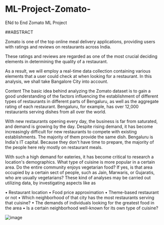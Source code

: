 # ML-Project-Zomato-
ENd to End Zomato ML Project


##ABSTRACT

Zomato is one of the top online meal delivery applications, providing users with ratings and reviews on restaurants across India.

These ratings and reviews are regarded as one of the most crucial deciding elements in determining the quality of a restaurant.

As a result, we will employ a real-time data collection containing various elements that a user could check at when looking for a restaurant. In this analysis, we shall take Bangalore City into account.

Content The basic idea behind analyzing the Zomato dataset is to gain a good understanding of the factors influencing the establishment of different types of restaurants in different parts of Bengaluru, as well as the aggregate rating of each restaurant. Bengaluru, for example, has over 12,000 restaurants serving dishes from all over the world.

With new restaurants opening every day, the business is far from saturated, and demand is growing by the day. Despite rising demand, it has become increasingly difficult for new restaurants to compete with existing establishments. The majority of them provide the same dish. Bengaluru is India's IT capital. Because they don't have time to prepare, the majority of the people here rely mostly on restaurant meals.

With such a high demand for eateries, it has become critical to research a location's demographics. What type of cuisine is more popular in a certain area. Do the entire community enjoys vegetarian food? If yes, is that area occupied by a certain sect of people, such as Jain, Marwaris, or Gujaratis, who are usually vegetarians? These kind of analyses may be carried out utilizing data, by investigating aspects like as

• Restaurant location • Food price approximation • Theme-based restaurant or not • Which neighborhood of that city has the most restaurants serving that cuisine?
• The demands of individuals looking for the greatest food in the area • Is a certain neighborhood well-known for its own type of cuisine?



![image](https://user-images.githubusercontent.com/51470326/150697338-4267db04-514d-4e3d-b836-b510f2009c43.png)
